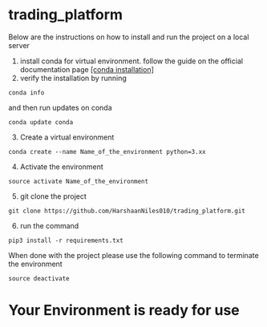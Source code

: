 # trading_platform
Below are the instructions on how to install and run the project on a local server
1) install conda for virtual environment.
  follow the guide on the official documentation page [[conda installation]](https://conda.io/projects/conda/en/latest/user-guide/install/index.html)
2) verify the installation by running
  ``` 
  conda info
  ```
  and then run updates on conda
  ```
  conda update conda
  ```
3) Create a virtual environment
  ```
  conda create --name Name_of_the_environment python=3.xx
  ```
4) Activate the environment 
  ```
  source activate Name_of_the_environment
  ```
5) git clone the project
  ```
  git clone https://github.com/HarshaanNiles010/trading_platform.git
  ```
6) run the command
  ```
  pip3 install -r requirements.txt
  ```
When done with the project please use the following command to terminate the environment
  ```
  source deactivate
  ```
# Your Environment is ready for use
